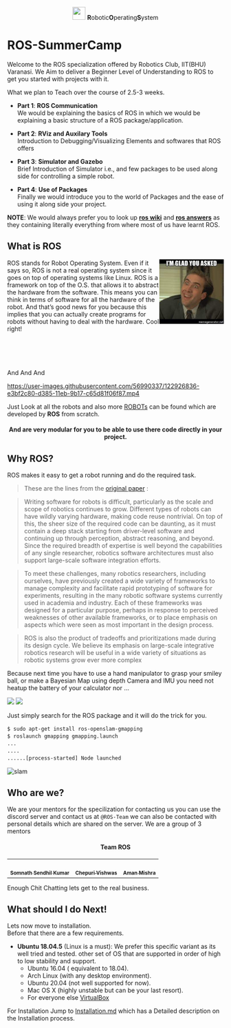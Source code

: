 <p align="center"><img src="https://answers.ros.org/upfiles/14554624266871161.png" width="30" height="30"> <b>R</b>obotic<b>O</b>perating<b>S</b>ystem <h1>ROS-SummerCamp</h1> </p>

Welcome to the ROS specialization offered by Robotics Club, IIT(BHU) Varanasi. We Aim to deliver a Beginner Level of Understanding to ROS to get you started with projects with it.

What we plan to Teach over the course of 2.5-3 weeks.
- **Part 1**: **ROS Communication** <br/> We would be explaining the basics of ROS in which we would be explaining a basic structure of a ROS package/application.

- **Part 2**: **RViz and Auxilary Tools** <br/> Introduction to Debugging/Visualizing Elements and softwares that ROS offers

- **Part 3**: **Simulator and Gazebo** <br/> Brief Introduction of Simulator i.e., and few packages to be used along side for controlling a simple robot.
- **Part 4**: **Use of Packages** <br/> Finally we would introduce you to the world of Packages and the ease of using it along side your project.

**NOTE**: We would always prefer you to look up [**ros wiki**](http://wiki.ros.org/Documentation) and [**ros answers**](https://answers.ros.org/questions/) as they containing literally everything  from where most of us have learnt ROS.

## What is ROS
<img src="assests/you_asked.jpeg" width="150" height="150" align="right" />
ROS stands for Robot Operating System. Even if it says so, ROS is not a real operating system since it goes on top of operating systems like Linux. ROS is a framework on top of the O.S. that allows it to abstract the hardware from the software. This means you can think in terms of software for all the hardware of the robot. And that’s good news for you because this implies that you can actually create programs for robots without having to deal with the hardware. Cool right!
<br/><br/><br/><br/><br/><br/>
And And And

https://user-images.githubusercontent.com/56990337/122926836-e3bf2c80-d385-11eb-9b17-c65d81f06f87.mp4

Just Look at all the robots and also more [ROBOTs](https://robots.ros.org/) can be found which are developed by **ROS** from scratch.

<h4><p align="center">And are very modular for you to be able to use there code directly in your project.</p></h4>


## Why ROS?

ROS makes it easy to get a robot running and do the required task.
> These are the lines from the [original paper](http://robotics.stanford.edu/~ang/papers/icraoss09-ROS.pdf) :

>  Writing software for robots is difficult, particularly as the scale and scope of robotics continues to grow. Different types of robots can have wildly varying hardware, making code reuse nontrivial. On top of this, the sheer size of the required code can be daunting, as it must contain a deep stack starting from driver-level software and continuing up through perception, abstract reasoning, and beyond. Since the required breadth of expertise is well beyond the capabilities of any single researcher, robotics software architectures must also support large-scale software integration efforts.  

> To meet these challenges, many robotics researchers, including ourselves, have previously created a wide variety of frameworks to manage complexity and facilitate rapid prototyping of software for experiments, resulting in the many robotic software systems currently used in academia and industry. Each of these frameworks was designed for a particular purpose, perhaps in response to perceived weaknesses of other available frameworks, or to place emphasis on aspects which were seen as most important in the design process.

> ROS is also the product of tradeoffs and prioritizations made during its design cycle. We believe its emphasis on large-scale integrative robotics research will be useful in a wide variety of situations as robotic systems grow ever more complex

Because next time you have to use a hand manipulator to grasp your smiley ball, or make a Bayesian Map using depth Camera and IMU you need not heatup the battery of your calculator nor ...

<img src="https://user-images.githubusercontent.com/56990337/122928448-81ffc200-d387-11eb-8cd0-1c96bd0737b3.png" width="300"> <img src="https://user-images.githubusercontent.com/56990337/122928478-8a57fd00-d387-11eb-84bb-2c3b72f8d91c.png" width="300"/>

Just simply search for the ROS package and it will do the trick for you.
```bash
$ sudo apt-get install ros-openslam-gmapping
$ roslaunch gmapping gmapping.launch
...
....
......[process-started] Node launched
```
![slam](https://user-images.githubusercontent.com/56990337/122931433-84afe680-d38a-11eb-82b4-67c0014d80a3.gif)


## Who are we?

We are your mentors for the specilization for contacting us you can use the discord server and contact us at `@ROS-Team` we can also be contacted with personal details which are shared on the server. We are a group of 3 mentors
<p align="center">

<h4 align="center">Team ROS</h4>

<table align="center">
 <td align="center">
     <a href="https://github.com/hex-plex">
    <img src="https://hex-plex.github.io/authors/admin/avatar_hu33d8f2710ea4928d295bd08cdc05f6eb_346396_270x270_fill_q75_lanczos_center.jpg?s=460&v=4" width="115px;" alt=""/><br /><sub><b>Somnath Sendhil Kumar </b></sub></a><br />
    </td>
    <td align="center">
     <a href="https://github.com/vstark21">
    <img src="https://vstark21.github.io/assets/img/profile-img.jpg?s=460&v=4" width="100px;" alt=""/><br /><sub><b>Chepuri Vishwas</b></sub></a><br />
	</td>
	<td align="center">
     <a href="https://github.com/Amshra267">
    <img src="https://amshra267.github.io/Amshra267_Website/static/media/avatar.440eace9.svg?s=460&v=4" width="100px;" alt=""/><br /><sub><b>Aman Mishra</b></sub></a><br />
	</td>

</table>

</p>

Enough Chit Chatting lets get to the real business.

## What should I do Next!
Lets now move to installation.<br/>
Before that there are a few requirements.

- **Ubuntu 18.04.5** (Linux is a must): We prefer this specific variant as its well tried and tested. other set of OS that are supported in order of high to low stability and support.
    - Ubuntu 16.04 ( equivalent to 18.04).
    - Arch Linux (with any desktop environment).
    - Ubuntu 20.04 (not well supported for now).
    - Mac OS X (highly unstable but can be your last resort).
    - For everyone else [VirtualBox](https://www.virtualbox.org/)

For Installation Jump to [Installation.md](/Installation.md) which has a Detailed description on the Installation process.
